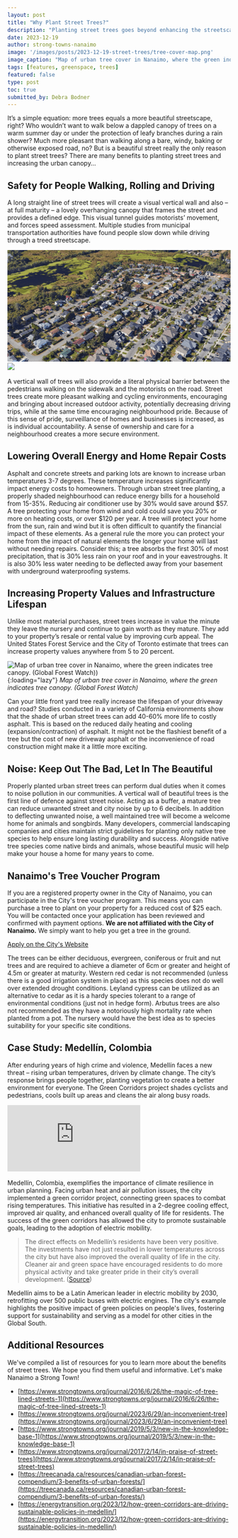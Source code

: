 ```yaml
---
layout: post
title: "Why Plant Street Trees?"
description: "Planting street trees goes beyond enhancing the streetscape's beauty; it offers various advantages. Besides creating an aesthetically pleasing environment, street trees contribute to safety by guiding traffic and creating a physical barrier between pedestrians and vehicles. They foster community well-being, encouraging outdoor activities, reducing driving, and increasing neighborhood pride. Additionally, urban street trees help lower energy costs by providing shade, potentially saving households up to 35%. "
date: 2023-12-19
author: strong-towns-nanaimo
image: '/images/posts/2023-12-19-street-trees/tree-cover-map.png'
image_caption: "Map of urban tree cover in Nanaimo, where the green indicates tree canopy. (Global Forest Watch)"
tags: [features, greenspace, trees]
featured: false
type: post
toc: true
submitted_by: Debra Bodner
---
```


It’s a simple equation: more trees equals a more beautiful streetscape, right? Who wouldn’t want to walk below a dappled canopy of trees on a warm summer day or under the protection of leafy branches during a rain shower? Much more pleasant than walking along a bare, windy, baking or otherwise exposed road, no? But is a beautiful street really the only reason to plant street trees? There are many benefits to planting street trees and increasing the urban canopy…

## Safety for People Walking, Rolling and Driving

A long straight line of street trees will create a visual vertical wall and also – at full maturity – a lovely overhanging canopy that frames the street and provides a defined edge. This visual tunnel guides motorists’ movement, and forces speed assessment. Multiple studies from municipal transportation authorities have found people slow down while driving through a treed streetscape. 

<div class="gallery-box">
  <div class="gallery">
    <img src="/images/posts/2023-12-19-street-trees/poets-trail-drive-3d.png" loading="lazy">
    <img src="/images/posts/2023-12-19-street-trees/thunderbird-drive-3d.png" loading="lazy">
    </div>
</div>

A vertical wall of trees will also provide a literal physical barrier between the pedestrians walking on the sidewalk and the motorists on the road. Street trees create more pleasant walking and cycling environments, encouraging and bringing about increased outdoor activity, potentially decreasing driving trips, while at the same time encouraging neighbourhood pride. Because of this sense of pride, surveillance of homes and businesses is increased, as is individual accountability. A sense of ownership and care for a neighbourhood creates a more secure environment.

## Lowering Overall Energy and Home Repair Costs

Asphalt and concrete streets and parking lots are known to increase urban temperatures 3-7 degrees. These temperature increases significantly impact energy costs to homeowners. Through urban street tree planting, a properly shaded neighbourhood can reduce energy bills for a household from 15-35%. Reducing air conditioner use by 30% would save around $57. A tree protecting your home from wind and cold could save you 20% or more on heating costs, or over $120 per year. A tree will protect your home from the sun, rain and wind but it is often difficult to quantify the financial impact of these elements. As a general rule the more you can protect your home from the impact of natural elements the longer your home will last without needing repairs. Consider this; a tree absorbs the first 30% of most precipitation, that is 30% less rain on your roof and in your eavestroughs. It is also 30% less water needing to be deflected away from your basement with underground waterproofing systems.

## Increasing Property Values and Infrastructure Lifespan

Unlike most material purchases, street trees increase in value the minute they leave the nursery and continue to gain worth as they mature. They add to your property’s resale or rental value by improving curb appeal. The United States Forest Service and the City of Toronto estimate that trees can increase property values anywhere from 5 to 20 percent.

![Map of urban tree cover in Nanaimo, where the green indicates tree canopy. (Global Forest Watch))]({{site.baseurl}}/images/posts/2023-12-19-street-trees/tree-cover-map.png){:loading="lazy"}
*Map of urban tree cover in Nanaimo, where the green indicates tree canopy. (Global Forest Watch)*

Can your little front yard tree really increase the lifespan of your driveway and road? Studies conducted in a variety of California environments show that the shade of urban street trees can add 40-60% more life to costly asphalt. This is based on the reduced daily heating and cooling (expansion/contraction) of asphalt. It might not be the flashiest benefit of a tree but the cost of new driveway asphalt or the inconvenience of road construction might make it a little more exciting.

## Noise: Keep Out The Bad, Let In The Beautiful

Properly planted urban street trees can perform dual duties when it comes to noise pollution in our communities. A vertical wall of beautiful trees is the first line of defence against street noise. Acting as a buffer, a mature tree can reduce unwanted street and city noise by up to 6 decibels. In addition to deflecting unwanted noise, a well maintained tree will become a welcome home for animals and songbirds. Many developers, commercial landscaping companies and cities maintain strict guidelines for planting only native tree species to help ensure long lasting durability and success. Alongside native tree species come native birds and animals, whose beautiful music will help make your house a home for many years to come.

## Nanaimo's Tree Voucher Program

If you are a registered property owner in the City of Nanaimo, you can participate in the City's tree voucher program. This means you can purchase a tree to plant on your property for a reduced cost of $25 each. You will be contacted once your application has been reviewed and confirmed with payment options. **We are not affiliated with the City of Nanaimo.** We simply want to help you get a tree in the ground.

<div id="sidewalking-victoria-button">
  <a href="https://www.nanaimo.ca/city-services/home-property/animals-trees-gardens/tree-voucher-program">Apply on the City's Website</a>
  <div class="banner_bg lazy loaded" data-bg="" data-ll-status="entered"></div>
</div>

The trees can be either deciduous, evergreen, coniferous or fruit and nut trees and are required to achieve a diameter of 6cm or greater and height of 4.5m or greater at maturity. Western red cedar is not recommended (unless there is a good irrigation system in place) as this species does not do well over extended drought conditions. Leyland cypress can be utilized as an alternative to cedar as it is a hardy species tolerant to a range of environmental conditions (just not in hedge form). Arbutus trees are also not  recommended as they have a notoriously high mortality rate when planted from a pot.
The nursery would have the best idea as to species suitability for your specific site conditions.

## Case Study: Medellín, Colombia

After enduring years of high crime and violence, Medellín faces a new threat –  rising urban temperatures, driven by climate change. The city’s response brings people together, planting vegetation to create a better environment for everyone. The Green Corridors project shades cyclists and pedestrians, cools built up areas and cleans the air along busy roads.

<p><iframe src="https://www.youtube.com/embed/Kv0m2MSIo2s?si=8HTsWhRNYP0sGI1N" loading="lazy" frameborder="0" allowfullscreen></iframe></p>

Medellín, Colombia, exemplifies the importance of climate resilience in urban planning. Facing urban heat and air pollution issues, the city implemented a green corridor project, connecting green spaces to combat rising temperatures. This initiative has resulted in a 2-degree cooling effect, improved air quality, and enhanced overall quality of life for residents. The success of the green corridors has allowed the city to promote sustainable goals, leading to the adoption of electric mobility. 

> The direct effects on Medellín’s residents have been very positive. The investments have not just resulted in lower temperatures across the city but have also improved the overall quality of life in the city. Cleaner air and green space have encouraged residents to do more physical activity and take greater pride in their city’s overall development. ([Source](https://energytransition.org/2023/12/how-green-corridors-are-driving-sustainable-policies-in-medellin/))

Medellín aims to be a Latin American leader in electric mobility by 2030, retrofitting over 500 public buses with electric engines. The city's example highlights the positive impact of green policies on people's lives, fostering support for sustainability and serving as a model for other cities in the Global South.

## Additional Resources

We've compiled a list of resources for you to learn more about the benefits of street trees. We hope you find them useful and informative. Let's make Nanaimo a Strong Town!

- [https://www.strongtowns.org/journal/2016/6/26/the-magic-of-tree-lined-streets-1](https://www.strongtowns.org/journal/2016/6/26/the-magic-of-tree-lined-streets-1)
- [https://www.strongtowns.org/journal/2023/6/29/an-inconvenient-tree](https://www.strongtowns.org/journal/2023/6/29/an-inconvenient-tree)
- [https://www.strongtowns.org/journal/2019/5/3/new-in-the-knowledge-base-1](https://www.strongtowns.org/journal/2019/5/3/new-in-the-knowledge-base-1)
- [https://www.strongtowns.org/journal/2017/2/14/in-praise-of-street-trees](https://www.strongtowns.org/journal/2017/2/14/in-praise-of-street-trees)
- [https://treecanada.ca/resources/canadian-urban-forest-compendium/3-benefits-of-urban-forests/](https://treecanada.ca/resources/canadian-urban-forest-compendium/3-benefits-of-urban-forests/)
- [https://energytransition.org/2023/12/how-green-corridors-are-driving-sustainable-policies-in-medellin/](https://energytransition.org/2023/12/how-green-corridors-are-driving-sustainable-policies-in-medellin/)
